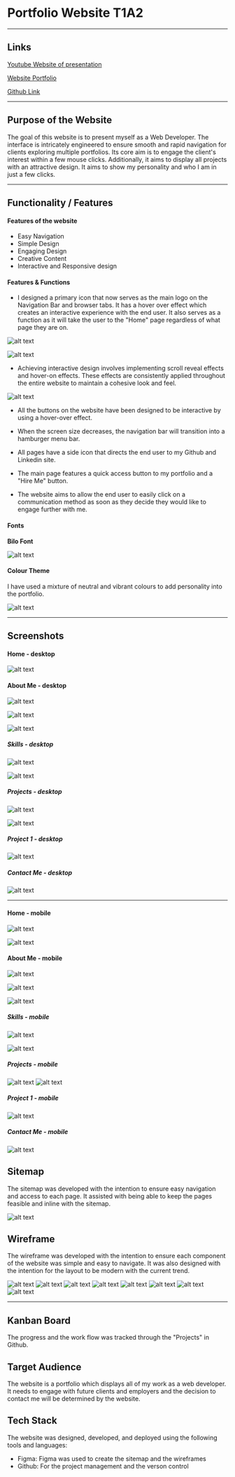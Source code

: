# Portfolio Website T1A2

-----------------------

## Links
[Youtube Website of presentation](https://youtu.be/C9rq5mEg_CA) 

[Website Portfolio](https://lyndajung.netlify.app/)

[Github Link](https://github.com/lyndajungcoder/PortfolioWebsiteT1A2)

---------------------------

## Purpose of the Website

The goal of this website is to present myself as a Web Developer. The interface is intricately engineered to ensure smooth and rapid navigation for clients exploring multiple portfolios. Its core aim is to engage the client's interest within a few mouse clicks.
Additionally, it aims to display all projects with an attractive design. It aims to show my personality and who I am in just a few clicks.

------------------------


## Functionality / Features

#### Features of the website
* Easy Navigation
* Simple Design
* Engaging Design
* Creative Content
* Interactive and Responsive design

#### Features & Functions
* I designed a primary icon that now serves as the main logo on the Navigation Bar and browser tabs. It has a hover over effect which creates an interactive experience with the end user. It also serves as a function as it will take the user to the "Home" page regardless of what page they are on.

![alt text](/docs/ljheart.png)

![alt text](/docs/CleanShot%202024-03-30%20at%2009.16.58.gif)

* Achieving interactive design involves implementing scroll reveal effects and hover-on effects. These effects are consistently applied throughout the entire website to maintain a cohesive look and feel.

![alt text](/docs/CleanShot%202024-03-30%20at%2009.10.44.gif)

* All the buttons on the website have been designed to be interactive by using a hover-over effect. 

* When the screen size decreases, the navigation bar will transition into a hamburger menu bar.

* All pages have a side icon that directs the end user to my Github and Linkedin site.

* The main page features a quick access button to my portfolio and a "Hire Me" button.

* The website aims to allow the end user to easily click on a communication method as soon as they decide they would like to engage further with me.


#### Fonts
**Bilo Font**

![alt text](/docs/WebfontBilo.jpg "Bilofont")

#### Colour Theme

I have used a mixture of neutral and vibrant colours to add personality into the portfolio.

![alt text](/docs/AdobeColor-color%20theme_logo-for-portfolio.jpg)


--------------------------------------------------------

## Screenshots

#### Home - desktop
![alt text](/docs/portfoliomainpage.jpg "Home")

#### About Me - desktop
![alt text](/docs/aboutme.png "Aboutme")

![alt text](/docs/aboutme2desktop.jpg "Aboutme2")

![alt text](/docs/aboutmedesktop3.jpg "Aboutme3")

##### Skills - desktop
![alt text](/docs/skills.jpg "Skills")

![alt text](/docs/skills2.jpg "Skills2")

##### Projects - desktop
![alt text](/docs/latest%20projects.png)

![alt text](/docs/projectspage2.png)

##### Project 1 - desktop

![alt text](/docs/portfoliowebsiteproject.png)

##### Contact Me - desktop
![alt text](/docs/contactme.jpg)

-------------

#### Home - mobile
![alt text](/docs/homemobile.jpg)

![alt text](/docs/homehamburger.jpg)

#### About Me - mobile
![alt text](/docs/aboutmemobile.jpg)

![alt text](/docs/aboutmemobile2.png)

![alt text](/docs/aboutmemobile3.png)

##### Skills - mobile

![alt text](/docs/skillsmobile.jpg)

![alt text](/docs/skillsmobile2.jpg)

##### Projects - mobile
![alt text](/docs/projectsmobile.png)
![alt text](/docs/projectsmobile3.jpg)

##### Project 1 - mobile
![alt text](/docs/projectwebsitemobile.jpg)

##### Contact Me - mobile
![alt text](/docs/contactmobile.jpg)

## Sitemap

The sitemap was developed with the intention to ensure easy navigation and access to each page. It assisted with being able to keep the pages feasible and inline with the sitemap.

![alt text](/docs/sitemap.jpg "Sitemap")

## Wireframe

The wireframe was developed with the intention to ensure each component of the website was simple and easy to navigate. It was also designed with the intention for the layout to be modern with the current trend.

![alt text](/docs/Website%20Portfolio_Page_1.jpg)
![alt text](/docs/Website%20Portfolio_Page_2.jpg)
![alt text](/docs/Website%20Portfolio_Page_3.jpg)
![alt text](/docs/Website%20Portfolio_Page_4.jpg)
![alt text](/docs/Website%20Portfolio_Page_5.jpg)
![alt text](/docs/Website%20Portfolio_Page_6.jpg)
![alt text](/docs/Website%20Portfolio_Page_7.jpg)
![alt text](/docs/Website%20Portfolio_Page_8.jpg)

-------------

## Kanban Board

The progress and the work flow was tracked through the "Projects" in Github.

## Target Audience
The website is a portfolio which displays all of my work as a web developer. It needs to engage with future clients and employers and the decision to contact me will be determined by the website.

## Tech Stack

The website was designed, developed, and deployed using the following tools and languages:

* Figma: Figma was used to create the sitemap and the wireframes
* Github: For the project management and the verson control 


